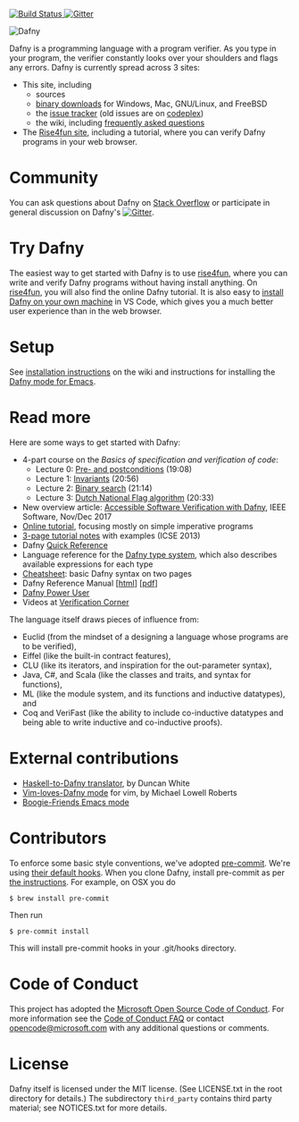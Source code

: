 [![Build Status](https://codebuild.us-west-2.amazonaws.com/badges?uuid=eyJlbmNyeXB0ZWREYXRhIjoibzVYWnF6ci9FK0lnQVpYdStXQ2d6ZCt4WFRFd1JFSnlWbkIyUWc1R25QT3RuOHRNZFNsbVJQSlg5dENHOExiSzNaQ085U1hDU2xKY1J2cUYrUG8wK3RnPSIsIml2UGFyYW1ldGVyU3BlYyI6IlVZWkQ4YzlGVmJCcHpQZ2IiLCJtYXRlcmlhbFNldFNlcmlhbCI6MX0%3D&branch=master) ![Gitter](https://badges.gitter.im/dafny-lang/community.svg)](https://gitter.im/dafny-lang/community?utm_source=badge&utm_medium=badge&utm_campaign=pr-badge)

![Dafny](dafny-banner.png)

Dafny is a programming language with a program verifier. As you type in your program, the verifier constantly looks over your shoulders and flags any errors. Dafny is currently spread across 3 sites:

* This site, including
    * sources
    * [binary downloads](https://github.com/dafny-lang/dafny/releases) for Windows, Mac, GNU/Linux, and FreeBSD
    * the [issue tracker](https://github.com/dafny-lang/dafny/issues) (old issues are on [codeplex](https://dafny.codeplex.com/workitem/list/basic))
    * the wiki, including [frequently asked questions](https://github.com/dafny-lang/dafny/wiki/FAQ)
* The [Rise4fun site](http://rise4fun.com/dafny), including a tutorial, where you can verify Dafny programs in your web browser.

# Community

You can ask questions about Dafny on [Stack Overflow](https://stackoverflow.com/questions/tagged/dafny) or participate in general discussion on Dafny's [![Gitter](https://badges.gitter.im/dafny-lang/community.svg)](https://gitter.im/dafny-lang/community?utm_source=badge&utm_medium=badge&utm_campaign=pr-badge).

# Try Dafny

The easiest way to get started with Dafny is to use [rise4fun](http://rise4fun.com/dafny), where you can write and verify Dafny programs without having install anything. On [rise4fun](http://rise4fun.com/dafny), you will also find the online Dafny tutorial.
It is also easy to [install Dafny on your own machine](https://github.com/dafny-lang/dafny/wiki/INSTALL) in VS Code, which gives you a much better user experience than in the web browser.

# Setup

See [installation instructions](https://github.com/dafny-lang/dafny/wiki/INSTALL) on the wiki
and instructions for installing the [Dafny mode for Emacs](https://github.com/boogie-org/boogie-friends).

# Read more

Here are some ways to get started with Dafny:

* 4-part course on the _Basics of specification and verification of code_:
  - Lecture 0: [Pre- and postconditions](https://youtu.be/oLS_y842fMc) (19:08)
  - Lecture 1: [Invariants](https://youtu.be/J0FGb6PyO_k) (20:56)
  - Lecture 2: [Binary search](https://youtu.be/-_tx3lk7yn4) (21:14)
  - Lecture 3: [Dutch National Flag algorithm](https://youtu.be/dQC5m-GZYbk) (20:33)
* New overview article: [Accessible Software Verification with Dafny](https://www.computer.org/csdl/mags/so/2017/06/mso2017060094-abs.html), IEEE Software, Nov/Dec 2017
* [Online tutorial](http://rise4fun.com/Dafny/tutorial/guide), focusing mostly on simple imperative programs
* [3-page tutorial notes](http://leino.science/papers/krml233.pdf) with examples (ICSE 2013)
* Dafny [Quick Reference](http://research.microsoft.com/en-us/projects/dafny/reference.aspx)
* Language reference for the [Dafny type system](http://leino.science/papers/krml243.html), which also describes available expressions for each type
* [Cheatsheet](https://docs.google.com/document/d/1kz5_yqzhrEyXII96eCF1YoHZhnb_6dzv-K3u79bMMis/edit?pref=2&pli=1): basic Dafny syntax on two pages
* Dafny Reference Manual [[html](https://github.com/dafny-lang/dafny/blob/master/Docs/DafnyRef/out/DafnyRef.html)] [[pdf](https://github.com/dafny-lang/dafny/blob/master/Docs/DafnyRef/out/DafnyRef.pdf)]
* [Dafny Power User](http://leino.science/dafny-power-user)
* Videos at [Verification Corner](https://www.youtube.com/channel/UCP2eLEql4tROYmIYm5mA27A)

The language itself draws pieces of influence from:

* Euclid (from the mindset of a designing a language whose programs are to be verified),
* Eiffel (like the built-in contract features),
* CLU (like its iterators, and inspiration for the out-parameter syntax),
* Java, C#, and Scala (like the classes and traits, and syntax for functions),
* ML (like the module system, and its functions and inductive datatypes), and
* Coq and VeriFast (like the ability to include co-inductive datatypes and being able to write inductive and co-inductive proofs).

# External contributions

* [Haskell-to-Dafny translator](http://www.doc.ic.ac.uk/~dcw/h2d.cgi), by Duncan White
* [Vim-loves-Dafny mode](https://github.com/mlr-msft/vim-loves-dafny) for vim, by Michael Lowell Roberts
* [Boogie-Friends Emacs mode](https://github.com/boogie-org/boogie-friends)

# Contributors

To enforce some basic style conventions, we've adopted [pre-commit](https://pre-commit.com/).  We're
using [their default hooks](https://github.com/pre-commit/pre-commit-hooks).  When you clone
Dafny, install pre-commit as per [the instructions](https://pre-commit.com/#install).
For example, on OSX you do

    $ brew install pre-commit

Then run

    $ pre-commit install

This will install pre-commit hooks in your .git/hooks directory.

# Code of Conduct

This project has adopted the [Microsoft Open Source Code of Conduct](https://opensource.microsoft.com/codeofconduct/). For more information see the [Code of Conduct FAQ](https://opensource.microsoft.com/codeofconduct/faq/) or contact [opencode@microsoft.com](mailto:opencode@microsoft.com) with any additional questions or comments.

# License

Dafny itself is licensed under the MIT license. (See LICENSE.txt in the root directory for details.) The subdirectory `third_party` contains third party material; see NOTICES.txt for more details.

